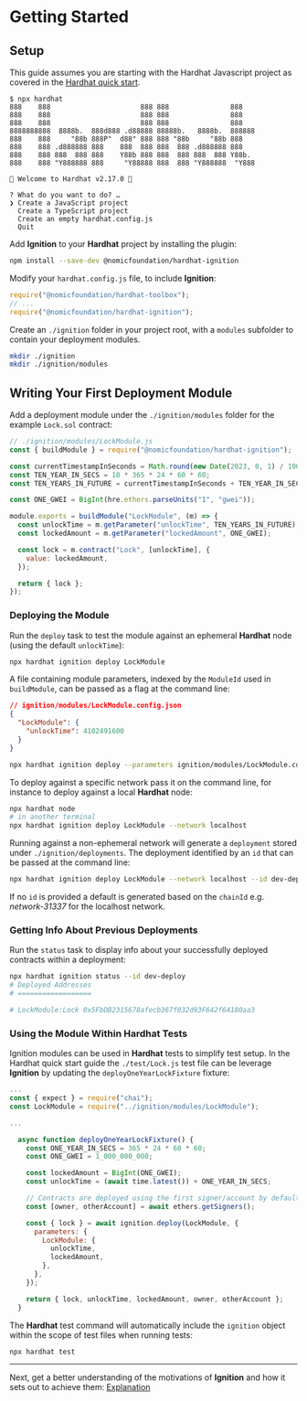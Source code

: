 # Getting Started

## Setup

This guide assumes you are starting with the Hardhat Javascript project as covered in the [Hardhat quick start](https://hardhat.org/hardhat-runner/docs/getting-started#quick-start).

```shell
$ npx hardhat
888    888                      888 888               888
888    888                      888 888               888
888    888                      888 888               888
8888888888  8888b.  888d888 .d88888 88888b.   8888b.  888888
888    888     "88b 888P"  d88" 888 888 "88b     "88b 888
888    888 .d888888 888    888  888 888  888 .d888888 888
888    888 888  888 888    Y88b 888 888  888 888  888 Y88b.
888    888 "Y888888 888     "Y88888 888  888 "Y888888  "Y888

👷 Welcome to Hardhat v2.17.0 👷‍

? What do you want to do? …
❯ Create a JavaScript project
  Create a TypeScript project
  Create an empty hardhat.config.js
  Quit
```

Add **Ignition** to your **Hardhat** project by installing the plugin:

```bash
npm install --save-dev @nomicfoundation/hardhat-ignition
```

Modify your `hardhat.config.js` file, to include **Ignition**:

```javascript
require("@nomicfoundation/hardhat-toolbox");
// ...
require("@nomicfoundation/hardhat-ignition");
```

Create an `./ignition` folder in your project root, with a `modules` subfolder to contain your deployment modules.

```bash
mkdir ./ignition
mkdir ./ignition/modules
```

## Writing Your First Deployment Module

Add a deployment module under the `./ignition/modules` folder for the example `Lock.sol` contract:

```js
// ./ignition/modules/LockModule.js
const { buildModule } = require("@nomicfoundation/hardhat-ignition");

const currentTimestampInSeconds = Math.round(new Date(2023, 0, 1) / 1000);
const TEN_YEAR_IN_SECS = 10 * 365 * 24 * 60 * 60;
const TEN_YEARS_IN_FUTURE = currentTimestampInSeconds + TEN_YEAR_IN_SECS;

const ONE_GWEI = BigInt(hre.ethers.parseUnits("1", "gwei"));

module.exports = buildModule("LockModule", (m) => {
  const unlockTime = m.getParameter("unlockTime", TEN_YEARS_IN_FUTURE);
  const lockedAmount = m.getParameter("lockedAmount", ONE_GWEI);

  const lock = m.contract("Lock", [unlockTime], {
    value: lockedAmount,
  });

  return { lock };
});
```

### Deploying the Module

Run the `deploy` task to test the module against an ephemeral **Hardhat** node (using the default `unlockTime`):

```bash
npx hardhat ignition deploy LockModule
```

A file containing module parameters, indexed by the `ModuleId` used in `buildModule`, can be passed as a flag at the command line:

```json
// ignition/modules/LockModule.config.json
{
  "LockModule": {
    "unlockTime": 4102491600
  }
}
```

```bash
npx hardhat ignition deploy --parameters ignition/modules/LockModule.config.json LockModule
```

To deploy against a specific network pass it on the command line, for instance to deploy against a local **Hardhat** node:

```bash
npx hardhat node
# in another terminal
npx hardhat ignition deploy LockModule --network localhost
```

Running against a non-ephemeral network will generate a `deployment` stored under `./ignition/deployments`. The deployment identified by an `id` that can be passed at the command line:

```bash
npx hardhat ignition deploy LockModule --network localhost --id dev-deploy
```

If no `id` is provided a default is generated based on the `chainId` e.g. _network-31337_ for the localhost network.

### Getting Info About Previous Deployments

Run the `status` task to display info about your successfully deployed contracts within a deployment:

```bash
npx hardhat ignition status --id dev-deploy
# Deployed Addresses
# ==================

# LockModule:Lock 0x5FbDB2315678afecb367f032d93F642f64180aa3
```

### Using the Module Within Hardhat Tests

Ignition modules can be used in **Hardhat** tests to simplify test setup. In the Hardhat quick start guide the `./test/Lock.js` test file can be leverage **Ignition** by updating the `deployOneYearLockFixture` fixture:

```js
...
const { expect } = require("chai");
const LockModule = require("../ignition/modules/LockModule");

...

  async function deployOneYearLockFixture() {
    const ONE_YEAR_IN_SECS = 365 * 24 * 60 * 60;
    const ONE_GWEI = 1_000_000_000;

    const lockedAmount = BigInt(ONE_GWEI);
    const unlockTime = (await time.latest()) + ONE_YEAR_IN_SECS;

    // Contracts are deployed using the first signer/account by default
    const [owner, otherAccount] = await ethers.getSigners();

    const { lock } = await ignition.deploy(LockModule, {
      parameters: {
        LockModule: {
          unlockTime,
          lockedAmount,
        },
      },
    });

    return { lock, unlockTime, lockedAmount, owner, otherAccount };
  }
```

The **Hardhat** test command will automatically include the `ignition` object within the scope of test files when running tests:

```sh
npx hardhat test
```

---

Next, get a better understanding of the motivations of **Ignition** and how it sets out to achieve them: [Explanation](./explanation.md)

